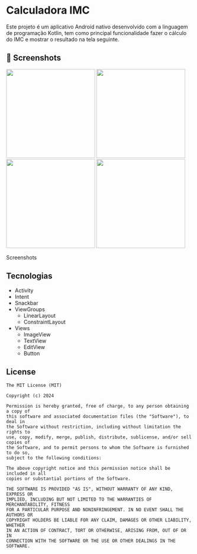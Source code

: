 # Calculadora IMC
Este projeto é um aplicativo Android nativo desenvolvido com a linguagem de programação Kotlin, tem como principal funcionalidade fazer o cálculo do IMC e mostrar o resultado na tela seguinte.

## :camera_flash: Screenshots
<!-- You can add more screenshots here if you like -->
<img src="https://github.com/user-attachments/assets/13016b9a-ecfe-4119-a11b-d1b836b11a5b" width="240">
<img src="https://github.com/user-attachments/assets/1e86f8a6-d47d-4f19-b84b-3c187bf7f564" width="240">
<img src="https://github.com/user-attachments/assets/68066283-9d89-4625-a677-d87780f1c398" width="240">
<img src="https://github.com/user-attachments/assets/cf66d3b9-b261-47f4-9549-24af93361fac" width="240">

Screenshots

## Tecnologias
- Activity
- Intent
- Snackbar
- ViewGroups
    - LinearLayout
    - ConstraintLayout
- Views
    - ImageView
    - TextView
    - EditView
    - Button


## License
```
The MIT License (MIT)

Copyright (c) 2024

Permission is hereby granted, free of charge, to any person obtaining a copy of
this software and associated documentation files (the "Software"), to deal in
the Software without restriction, including without limitation the rights to
use, copy, modify, merge, publish, distribute, sublicense, and/or sell copies of
the Software, and to permit persons to whom the Software is furnished to do so,
subject to the following conditions:

The above copyright notice and this permission notice shall be included in all
copies or substantial portions of the Software.

THE SOFTWARE IS PROVIDED "AS IS", WITHOUT WARRANTY OF ANY KIND, EXPRESS OR
IMPLIED, INCLUDING BUT NOT LIMITED TO THE WARRANTIES OF MERCHANTABILITY, FITNESS
FOR A PARTICULAR PURPOSE AND NONINFRINGEMENT. IN NO EVENT SHALL THE AUTHORS OR
COPYRIGHT HOLDERS BE LIABLE FOR ANY CLAIM, DAMAGES OR OTHER LIABILITY, WHETHER
IN AN ACTION OF CONTRACT, TORT OR OTHERWISE, ARISING FROM, OUT OF OR IN
CONNECTION WITH THE SOFTWARE OR THE USE OR OTHER DEALINGS IN THE SOFTWARE.
```
